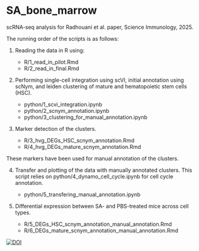 # SA_bone_marrow
scRNA-seq analysis for Radhouani et al. paper, Science Immunology, 2025.

The running order of the scripts is as follows:

1. Reading the data in R using:
   * R/1_read_in_pilot.Rmd
   * R/2_read_in_final.Rmd

2. Performing single-cell integration using scVI, initial annotation using scNym, and leiden clustering of mature and hematopoietic stem cells (HSC). 
   * python/1_scvi_integration.ipynb
   * python/2_scnym_annotation.ipynb
   * python/3_clustering_for_manual_annotation.ipynb
  
3. Marker detection of the clusters.
   * R/3_hvg_DEGs_HSC_scnym_annotation.Rmd
   * R/4_hvg_DEGs_mature_scnym_annotation.Rmd
  
These markers have been used for manual annotation of the clusters.

4. Transfer and plotting of the data with manually annotated clusters. This script relies on python/4_dynamo_cell_cycle.ipynb for cell cycle annotation.
   * python/5_transfering_manual_annotation.ipynb
   
5. Differential expression between SA- and PBS-treated mice across cell types.
   * R/5_DEGs_HSC_scnym_annotation_manual_annotation.Rmd
   * R/6_DEGs_mature_scnym_annotation_manual_annotation.Rmd

[![DOI](https://zenodo.org/badge/667063786.svg)](https://doi.org/10.5281/zenodo.14634569)
